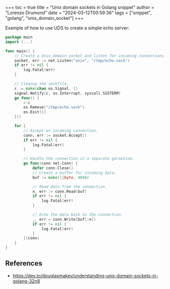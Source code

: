 +++
toc = true
title = "Unix domain sockets in Golang snippet"
author = "Lorenzo Drumond"
date = "2024-03-12T00:59:36"
tags = ["snippet",  "golang",  "unix_domain_socket"]
+++


Example of how to use UDS to create a simple echo server:
```go
package main
import (...)

func main() {
    // Create a Unix domain socket and listen for incoming connections.
    socket, err := net.Listen("unix", "/tmp/echo.sock")
    if err != nil {
        log.Fatal(err)
    }

    // Cleanup the sockfile.
    c := make(chan os.Signal, 1)
    signal.Notify(c, os.Interrupt, syscall.SIGTERM)
    go func() {
        <-c
        os.Remove("/tmp/echo.sock")
        os.Exit(1)
    }()

    for {
        // Accept an incoming connection.
        conn, err := socket.Accept()
        if err != nil {
            log.Fatal(err)
        }

        // Handle the connection in a separate goroutine.
        go func(conn net.Conn) {
            defer conn.Close()
            // Create a buffer for incoming data.
            buf := make([]byte, 4096)

            // Read data from the connection.
            n, err := conn.Read(buf)
            if err != nil {
                log.Fatal(err)
            }

            // Echo the data back to the connection.
            _, err = conn.Write(buf[:n])
            if err != nil {
                log.Fatal(err)
            }
        }(conn)
    }
}
```

## References
- https://dev.to/douglasmakey/understanding-unix-domain-sockets-in-golang-32n8
